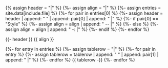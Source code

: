{% assign header = "|" %}
{%- assign align = "|" %}
{%- assign entries = site.data[include.file] %}
{%- for pair in entries[0] %}
  {%- assign header = header | append: " " | append: pair[0] | append: " |" %}
  {%- if pair[0] == "Style" %}
    {%- assign align = align | append: " -- |" %}
  {%- else %}
    {%- assign align = align | append: " -: |" %}
  {%- endif %}
{%- endfor %}

{{- header }}
{{ align }}

{%- for entry in entries %}
  {%- assign tablerow = "|" %}
  {%- for pair in entry %}
    {%- assign tablerow = tablerow
      | append: " " | append: pair[1] | append: " |" %}
  {%- endfor %}
  {{ tablerow -}}
{%- endfor %}

<!-- markdownlint-disable-file MD041 -->
